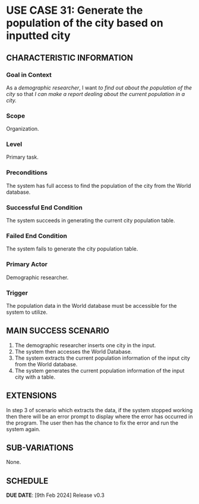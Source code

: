 # USE CASE 31: Generate the population of the city based on inputted city

## CHARACTERISTIC INFORMATION

### Goal in Context

As a *demographic researcher*, I want *to find out about the population of the city* so that *I can make a report dealing about the current population in a city.*

### Scope

Organization.

### Level

Primary task.

### Preconditions

The system has full access to find the population of the city from the World database.

### Successful End Condition

The system succeeds in generating the current city population table.

### Failed End Condition

The system fails to generate the city population table.

### Primary Actor

Demographic researcher.

### Trigger

The population data in the World database must be accessible for the system to utilize.

## MAIN SUCCESS SCENARIO

1. The demographic researcher inserts one city in the input. 
2. The system then accesses the World Database. 
3. The system extracts the current population information of the input city from the World database. 
4. The system generates the current population information of the input city with a table.

## EXTENSIONS

In step 3 of scenario which extracts the data, if the system stopped working then there will be an error prompt to display where the error has occurred in the program. The user then has the chance to fix the error and run the system again.

## SUB-VARIATIONS

None.

## SCHEDULE

**DUE DATE**: [9th Feb 2024] Release v0.3 
